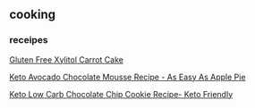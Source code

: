 ## cooking

### receipes

[Gluten Free Xylitol Carrot Cake](https://www.christinebailey.co.uk/recipe/vegan-gluten-free-carrot-cake/)

[Keto Avocado Chocolate Mousse Recipe - As Easy As Apple Pie](https://aseasyasapplepie.com/avocado-chocolate-mousse/)

[Keto Low Carb Chocolate Chip Cookie Recipe- Keto Friendly](https://howtothisandthat.com/low-carb-chocolate-chip-cookie-recipe/)
